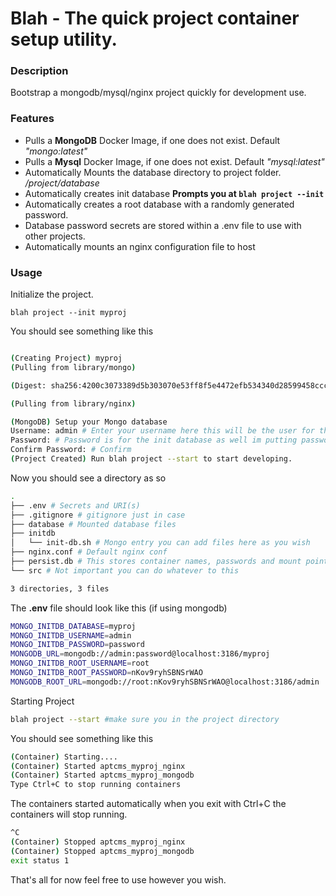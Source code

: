 # Blah - The quick project container setup utility.


### Description
Bootstrap a mongodb/mysql/nginx project quickly for development use.

### Features

  * Pulls a **MongoDB** Docker Image, if one does not exist. Default *"mongo:latest"*
  * Pulls a **Mysql** Docker Image, if one does not exist. Default *"mysql:latest"*
  * Automatically Mounts the database directory to project folder. */project/database*
  * Automatically creates init database **Prompts you at ```blah project --init```**
  * Automatically creates a root database with a randomly generated password.
  * Database password secrets are stored within a .env file to use with other projects.
  * Automatically mounts an nginx configuration file to host 



### Usage

 Initialize the project.
```
blah project --init myproj
```
You should see something like this
```bash

(Creating Project) myproj
(Pulling from library/mongo)

(Digest: sha256:4200c3073389d5b303070e53ff8f5e4472efb534340d28599458ccc24f378025)

(Pulling from library/nginx)

(MongoDB) Setup your Mongo database
Username: admin # Enter your username here this will be the user for the init database
Password: # Password is for the init database as well im putting password
Confirm Password: # Confirm
(Project Created) Run blah project --start to start developing.
```
Now you should see a directory as so

```bash
.
├── .env # Secrets and URI(s)
├── .gitignore # gitignore just in case 
├── database # Mounted database files
├── initdb
│   └── init-db.sh # Mongo entry you can add files here as you wish
├── nginx.conf # Default nginx conf
├── persist.db # This stores container names, passwords and mount points don't commit it.
└── src # Not important you can do whatever to this

3 directories, 3 files
```
The **.env** file should look like this (if using mongodb)

```bash
MONGO_INITDB_DATABASE=myproj
MONGO_INITDB_USERNAME=admin
MONGO_INITDB_PASSWORD=password
MONGODB_URL=mongodb://admin:password@localhost:3186/myproj
MONGO_INITDB_ROOT_USERNAME=root
MONGO_INITDB_ROOT_PASSWORD=nKov9ryhSBNSrWAO
MONGODB_ROOT_URL=mongodb://root:nKov9ryhSBNSrWAO@localhost:3186/admin
```


Starting Project
```bash
blah project --start #make sure you in the project directory
```

You should see something like this
```bash
(Container) Starting....
(Container) Started aptcms_myproj_nginx
(Container) Started aptcms_myproj_mongodb
Type Ctrl+C to stop running containers
```
The containers started automatically when you exit with Ctrl+C the containers will stop running.


```bash
^C
(Container) Stopped aptcms_myproj_nginx
(Container) Stopped aptcms_myproj_mongodb
exit status 1
```

That's all for now feel free to use however you wish.
